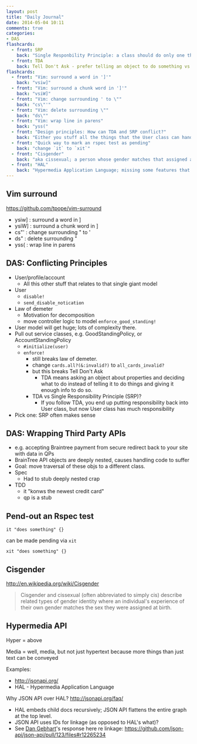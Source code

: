 ```yaml
---
layout: post
title: "Daily Journal"
date: 2014-05-04 10:11
comments: true
categories: 
- DAS
flashcards:
  - front: SRP
    back: "Single Responbility Principle: a class should do only one thing"
  - front: TDA
    back: Tell Don't Ask - prefer telling an object to do something vs asking it its properties and deciding for yourself
flashcards:
  - front: "Vim: surround a word in ']'"
    back: "vsiw]"
  - front: "Vim: surround a chunk word in ']'"
    back: "vsiW]"
  - front: "Vim: change surrounding ' to \""
    back: "cs\"'"
  - front: "Vim: delete surrounding \""
    back: "ds\""
  - front: "Vim: wrap line in parens"
    back: "yss("
  - front: "Design principles: How can TDA and SRP conflict?"
    back: "Either you stuff all the things that the User class can handle in user domain-specific terms (which breaks Single Responsibility Principle), or you add additional classes that know enough about User to ask it for property and values and make transformations/decisions based on that knowledge (which breaks Tell Don't Ask)"
  - front: "Quick way to mark an rspec test as pending"
    back: "change `it` to `xit`"
  - front: "Cisgender"
    back: "aka cissexual; a person whose gender matches that assigned at birth"
  - front: "HAL"
    back: "Hypermedia Application Language; missing some features that make json api rad"
---
```


## Vim surround

https://github.com/tpope/vim-surround

- ysiw] : surround a word in ]
- ysiW] : surround a chunk word in ]
- cs"' : change surrounding " to '
- ds" : delete surrounding "
- yss( : wrap line in parens

## DAS: Conflicting Principles

- User/profile/account
  - All this other stuff that relates to that single giant model
- User
  - `disable!`
  - `send_disable_notication`
- Law of demeter
  - Motivation for decomposition
  - move controller logic to model `enforce_good_standing!`
- User model will get huge; lots of complexity there.
- Pull out service classes, e.g. GoodStandingPolicy, or
  AccountStandingPolicy
  - `#initialize(user)`
  - `enforce!`
    - still breaks law of demeter.
    - change `cards.all?(&:invalid?)` to `all_cards_invalid?`
    - but this breaks Tell Don't Ask
      - TDA means asking an object about properties and deciding what to
        do instead of telling it to do things and giving it enough info
        to do so.
    - TDA vs Single Responsibility Principle (SRP)?
      - If you follow TDA, you end up putting responsibility back into
        User class, but now User class has much responsibility
- Pick one: SRP often makes sense

## DAS: Wrapping Third Party APIs

- e.g. accepting Braintree payment from secure redirect back to your
  site with data in QPs
- BrainTree API objects are deeply nested, causes handling code to suffer
- Goal: move traversal of these objs to a different class.
- Spec
  - Had to stub deeply nested crap
- TDD
  - it "konws the newest credit card"
  - qp is a stub

## Pend-out an Rspec test

    it "does something" {}
 
can be made pending via `xit`

    xit "does something" {}

## Cisgender

http://en.wikipedia.org/wiki/Cisgender

> Cisgender and cissexual (often abbreviated to simply cis) describe
> related types of gender identity where an individual's experience of
> their own gender matches the sex they were assigned at birth.

## Hypermedia API

Hyper = above

Media = well, media, but not just hypertext because more things than
just text can be conveyed

Examples:

- http://jsonapi.org/
- HAL - Hypermedia Application Language

Why JSON API over HAL? http://jsonapi.org/faq/

- HAL embeds child docs recursively; JSON API flattens the entire graph
  at the top level.
- JSON API uses IDs for linkage (as opposed to HAL's what)?
- See [Dan Gebhart](https://github.com/dgeb)'s response here re linkage:
  https://github.com/json-api/json-api/pull/123/files#r12265234




